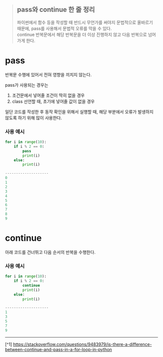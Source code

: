 >## pass와 continue 한 줄 정리
> 파이썬에서 함수 등을 작성할 때 반드시 무언가를 써야지 문법적으로 올바르기 때문에, pass를 사용해서 문법적 오류를 막을 수 있다.<br>
> continue 반복문에서 해당 반복문을 더 이상 진행하지 않고 다음 반복으로 넘어가게 한다.

# pass
반복문 수행에 있어서 전혀 영향을 끼치지 않는다.

pass가 사용되는 경우는
1. 조건문에서 넣어줄 조건이 딱히 없을 경우
2. class 선언할 때, 초기에 넣어줄 값이 없을 경우

일단 코드를 작성한 후 동작 확인을 위해서 실행할 때, 해당 부분에서 오류가 발생하지 않도록 하기 위해 많이 사용한다.

### 사용 예시
```python
for i in range(10):
    if i % 2 == 0:
        pass
        print(i)
    else:
        print(i)

--------------------
0
1
2
3
4
5
6
7
8
9
```

# continue
아래 코드를 건너뛰고 다음 순서의 반복을 수행한다.

### 사용 예시
```python
for i in range(10):
    if i % 2 == 0:
        continue
        print(i)
    else:
        print(i)

--------------------
1
3
5
7
9
```

---

[^1] https://stackoverflow.com/questions/9483979/is-there-a-difference-between-continue-and-pass-in-a-for-loop-in-python
